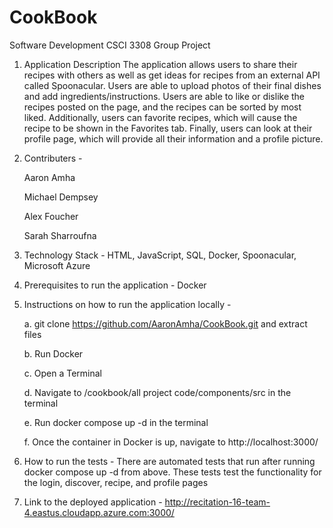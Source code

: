 # CookBook
Software Development CSCI 3308 Group Project

1. Application Description
The application allows users to share their recipes with others as well as get ideas for recipes from an external API called Spoonacular. Users are able to upload photos of their final dishes and add ingredients/instructions. Users are able to like or dislike the recipes posted on the page, and the recipes can be sorted by most liked.
Additionally, users can favorite recipes, which will cause the recipe to be shown in the Favorites tab.
Finally, users can look at their profile page, which will provide all their information and a profile picture. 

3. Contributers -
   
   Aaron Amha
   
   Michael Dempsey
   
   Alex Foucher
   
   Sarah Sharroufna

5. Technology Stack - HTML, JavaScript, SQL, Docker, Spoonacular, Microsoft Azure

6. Prerequisites to run the application - Docker

7. Instructions on how to run the application locally -
   
   a. git clone https://github.com/AaronAmha/CookBook.git and extract files
   
   b. Run Docker
   
   c. Open a Terminal
   
   d. Navigate to /cookbook/all project code/components/src in the terminal
   
   e. Run docker compose up -d in the terminal
   
   f. Once the container in Docker is up, navigate to http://localhost:3000/

8. How to run the tests - There are automated tests that run after running docker compose up -d from above. These tests test the functionality for the login, discover, recipe, and profile pages

9. Link to the deployed application - http://recitation-16-team-4.eastus.cloudapp.azure.com:3000/
